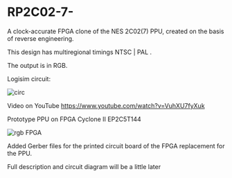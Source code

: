 # RP2C02-7-
A clock-accurate FPGA clone of the NES 2C02(7) PPU, created on the basis of reverse engineering.

This design has multiregional timings NTSC | PAL . 

The output is in RGB.

Logisim circuit:

![circ](https://github.com/user-attachments/assets/13d78d78-8a04-49e7-a387-6d5db5d440b4)

Video on YouTube https://www.youtube.com/watch?v=VuhXU7fyXuk

Prototype PPU on FPGA Cyclone II  EP2C5T144

![rgb FPGA](https://github.com/user-attachments/assets/22a5ed68-3ec2-46ab-964c-e485d007031f)

Added Gerber files for the printed circuit board of the FPGA replacement for the PPU.

Full description and circuit diagram will be a little later

